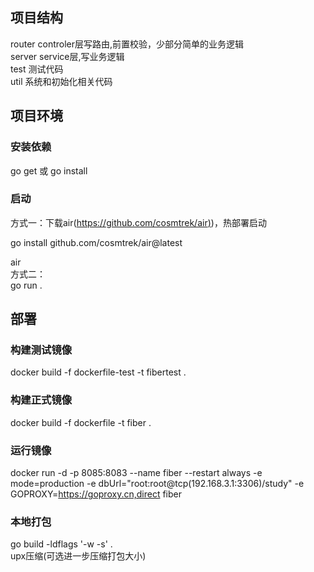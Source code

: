 <a name="YVSBY"></a>
## 项目结构
router controler层写路由,前置校验，少部分简单的业务逻辑<br />server service层,写业务逻辑<br />test 测试代码<br />util 系统和初始化相关代码
<a name="hhs9E"></a>
## 项目环境
<a name="tqDxu"></a>
### 安装依赖
go get 或 go install
<a name="c7UlQ"></a>
### 启动
方式一：下载air([https://github.com/cosmtrek/air)](https://github.com/cosmtrek/air))，热部署启动<br />

go install github.com/cosmtrek/air@latest <br />

air<br />方式二：<br />go run .

<a name="ka6CV"></a>
## 部署
<a name="fd8wE"></a>
### 构建测试镜像
docker build -f dockerfile-test -t fibertest .
<a name="LsvlL"></a>
### 构建正式镜像
docker build -f dockerfile -t fiber .

### 运行镜像
docker run  -d -p 8085:8083 --name fiber --restart always 
-e mode=production -e dbUrl="root:root@tcp(192.168.3.1:3306)/study" 
-e GOPROXY=https://goproxy.cn,direct fiber

<a name="JAkhv"></a>
### 本地打包
go build -ldflags '-w -s' .<br />upx压缩(可选进一步压缩打包大小)
